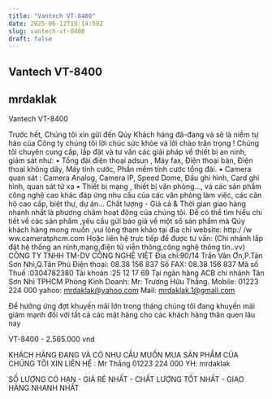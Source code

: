 ```yaml
---
title: "Vantech VT-8400"
date: 2025-06-12T15:14:59Z
slug: vantech-vt-8400
draft: false
---
```


## Vantech VT-8400

## mrdaklak

Vantech VT-8400 


Trước hết, Chúng tôi xin gửi đến Qúy Khách hàng đã-đang và sẽ là niềm tự hào của Công ty chúng tôi lời chúc sức khỏe và lời chào trân trọng !
Chúng tôi chuyên cung cấp, lắp đặt và tư vấn các giải pháp về thiết bị an ninh, giám sát như:
• Tổng đài điện thoại adsun , Máy fax, Điện thoại bàn, Điện thoại không dây, Máy tính cước, Phần mềm tính cước tổng đài.
• Camera quan sát : Camera Analog, Camera IP, Speed Dome, Đầu ghi hình, Card ghi hình, quan sát từ xa
• Thiết bị mạng , thiết bị văn phòng…,
và các sản phẩm công nghệ cao khác đáp ứng nhu cầu của các văn phòng làm việc, các căn hộ cao cấp, biệt thự, dự án...
Chất lượng - Giá cả & Thời gian giao hàng nhanh nhất
là phương châm hoạt động của chúng tôi.
Để có thể tìm hiểu chi tiết về các sản phẩm ,yêu cầu gửi báo giá về một số sản phẩm mà Qúy khách hàng mong muốn ,vui lòng tham khảo tại địa chỉ website:
http:/ /w ww.cameratphcm.com
Hoặc liên hệ trực tiếp để được tư vấn:
(Chi nhánh lắp đặt hệ thống an ninh,mạng,điện tử viễn thông,công nghệ thông tin..vv)
CÔNG TY TNHH TM-DV CÔNG NGHỆ VIỆT
Địa chỉ:90/14 Trần Văn Ơn,P.Tân Sơn Nhì,Q.Tân Phú
Điện thoại: 08.38 156 837
Số FAX: 08.38 156 837
Mã số Thuế :0304782380
Tài khoản :25 12 17 69 Tại ngân hàng ACB chi nhánh Tân Sơn Nhì TPHCM
Phòng Kinh Doanh:
Mr: Trương Hữu Thắng.
Mobile:  01223 224 000
yahoo: mrdaklak@yahoo.com
Mail: mrdaklak.1@gmail.com

Để hưởng ứng đợt khuyến mãi lớn trong tháng chúng tôi đang khuyến mãi giảm mạnh đối với tất cả các mặt hàng cho các khách hàng thân quen lâu nay

VT-8400 - 2.565.000 vnd 


 
KHÁCH HÀNG ĐANG VÀ CÓ NHU CẦU MUỐN MUA SẢN PHẨM CỦA CHÚNG TÔI XIN LIÊN HỆ :
Mr Thắng 01223 224 000
YH: mrdaklak

SỐ LƯỢNG CÓ HẠN - GIÁ RẺ NHẤT - CHẤT LƯỢNG TỐT NHẤT - GIAO HÀNG NHANH NHẤT